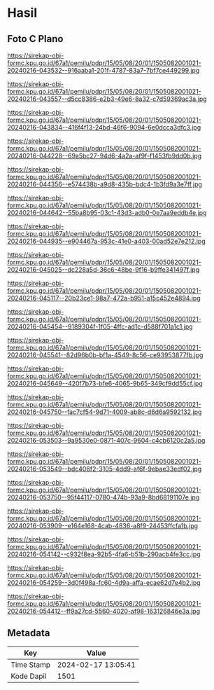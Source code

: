 # Hasil

## Foto C Plano

https://sirekap-obj-formc.kpu.go.id/67a1/pemilu/pdpr/15/05/08/20/01/1505082001021-20240216-043532--916aaba1-201f-4787-83a7-7bf7ce449299.jpg

https://sirekap-obj-formc.kpu.go.id/67a1/pemilu/pdpr/15/05/08/20/01/1505082001021-20240216-043557--d5cc8386-e2b3-49e6-8a32-c7d59369ac3a.jpg

https://sirekap-obj-formc.kpu.go.id/67a1/pemilu/pdpr/15/05/08/20/01/1505082001021-20240216-043834--416f4f13-24bd-46f6-9094-6e0dcca3dfc3.jpg

https://sirekap-obj-formc.kpu.go.id/67a1/pemilu/pdpr/15/05/08/20/01/1505082001021-20240216-044228--69a5bc27-94d6-4a2a-af9f-f1453fb9dd0b.jpg

https://sirekap-obj-formc.kpu.go.id/67a1/pemilu/pdpr/15/05/08/20/01/1505082001021-20240216-044356--e574438b-a9d8-435b-bdc4-1b3fd9a3e7ff.jpg

https://sirekap-obj-formc.kpu.go.id/67a1/pemilu/pdpr/15/05/08/20/01/1505082001021-20240216-044642--55ba8b95-03c1-43d3-adb0-0e7aa9eddb4e.jpg

https://sirekap-obj-formc.kpu.go.id/67a1/pemilu/pdpr/15/05/08/20/01/1505082001021-20240216-044935--e904467a-953c-41e0-a403-00ad52e7e212.jpg

https://sirekap-obj-formc.kpu.go.id/67a1/pemilu/pdpr/15/05/08/20/01/1505082001021-20240216-045025--dc228a5d-36c6-48be-9f16-b9ffe341497f.jpg

https://sirekap-obj-formc.kpu.go.id/67a1/pemilu/pdpr/15/05/08/20/01/1505082001021-20240216-045117--20b23ce1-98a7-472a-b951-a15c452e4894.jpg

https://sirekap-obj-formc.kpu.go.id/67a1/pemilu/pdpr/15/05/08/20/01/1505082001021-20240216-045454--9189304f-1f05-4ffc-ad1c-d588f701a1c1.jpg

https://sirekap-obj-formc.kpu.go.id/67a1/pemilu/pdpr/15/05/08/20/01/1505082001021-20240216-045541--82d96b0b-bf1a-4549-8c56-ce93953877fb.jpg

https://sirekap-obj-formc.kpu.go.id/67a1/pemilu/pdpr/15/05/08/20/01/1505082001021-20240216-045649--420f7b73-bfe6-4065-9b65-349cf9dd55cf.jpg

https://sirekap-obj-formc.kpu.go.id/67a1/pemilu/pdpr/15/05/08/20/01/1505082001021-20240216-045750--fac7cf54-9d71-4009-ab8c-d6d6a9592132.jpg

https://sirekap-obj-formc.kpu.go.id/67a1/pemilu/pdpr/15/05/08/20/01/1505082001021-20240216-053503--9a9530e0-0871-407c-9604-c4cb6120c2a5.jpg

https://sirekap-obj-formc.kpu.go.id/67a1/pemilu/pdpr/15/05/08/20/01/1505082001021-20240216-053549--bdc406f2-3105-4dd9-af6f-9ebae33edf02.jpg

https://sirekap-obj-formc.kpu.go.id/67a1/pemilu/pdpr/15/05/08/20/01/1505082001021-20240216-053750--95f44117-0780-474b-93a9-8bd68191107e.jpg

https://sirekap-obj-formc.kpu.go.id/67a1/pemilu/pdpr/15/05/08/20/01/1505082001021-20240216-053909--e164e168-4cab-4836-a8f9-24453ffcfa1b.jpg

https://sirekap-obj-formc.kpu.go.id/67a1/pemilu/pdpr/15/05/08/20/01/1505082001021-20240216-054142--c932f8ea-92b5-4fa6-b51b-290acb4fe3cc.jpg

https://sirekap-obj-formc.kpu.go.id/67a1/pemilu/pdpr/15/05/08/20/01/1505082001021-20240216-054259--3d0f498a-fc60-4d9a-affa-ecae62d7e4b2.jpg

https://sirekap-obj-formc.kpu.go.id/67a1/pemilu/pdpr/15/05/08/20/01/1505082001021-20240216-054412--ff9a27cd-5560-4020-af98-163126846e3a.jpg


## Metadata

| Key        | Value               |
| ---------- | ------------------- |
| Time Stamp | 2024-02-17 13:05:41 |
| Kode Dapil | 1501                |




